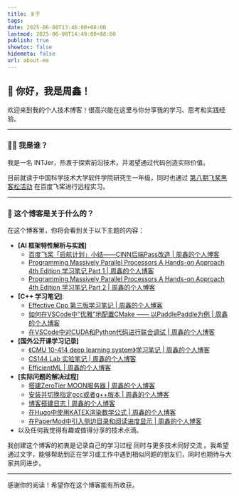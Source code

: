 ```yaml
---
title: 关于
tags: 
date: 2025-06-08T13:46:00+08:00
lastmod: 2025-06-08T14:49:00+08:00
publish: true
showtoc: false
hidemeta: false
url: about-me
---
```


## 👋 你好，我是周鑫！

欢迎来到我的个人技术博客！很高兴能在这里与你分享我的学习、思考和实践经验。

---

### 🧑‍💻 我是谁？

我是一名 INTJer，热衷于探索前沿技术，并渴望通过代码创造实际价值。

目前就读于中国科学技术大学软件学院研究生一年级，同时也通过 [第八期飞桨黑客松活动](https://github.com/PaddlePaddle/Paddle/issues/71313) 在百度飞桨进行远程实习。

---

### 🚀 这个博客是关于什么的？

在这个博客里，你将会看到关于以下主题的内容：

*   **[AI 框架特性解析与实践]**
	* [百度飞桨「启航计划」小结——CINN后端Pass改造 | 周鑫的个人博客](https://www.zhouxin.space/notes/baidu-paddlepaddle-starter-plan-summary/)
	* [Programming Massively Parallel Processors A Hands-on Approach 4th Edition 学习笔记 Part 1 | 周鑫的个人博客](https://www.zhouxin.space/notes/note-on-programming-massively-parallel-processors-a-hands-on-approach-4th-edition-part-1/)
	* [Programming Massively Parallel Processors A Hands-on Approach 4th Edition 学习笔记 Part 2 | 周鑫的个人博客](https://www.zhouxin.space/notes/note-on-programming-massively-parallel-processors-a-hands-on-approach-4th-edition-part-2/)
*   **[C++ 学习笔记]**:
	* [Effective Cpp 第三版学习笔记 | 周鑫的个人博客](https://www.zhouxin.space/notes/notes-on-effective-cpp-3rd-ed/)
	* [如何在VSCode中“优雅”地配置CMake —— 以PaddlePaddle为例 | 周鑫的个人博客](https://www.zhouxin.space/notes/%E5%A6%82%E4%BD%95%E5%9C%A8vscode%E4%B8%AD%E4%BC%98%E9%9B%85%E5%9C%B0%E9%85%8D%E7%BD%AEcmake--%E4%BB%A5paddlepaddle%E4%B8%BA%E4%BE%8B/)
	* [在VSCode中对CUDA和Python代码进行联合调试 | 周鑫的个人博客](https://www.zhouxin.space/notes/joint-debgugging-of-cuda-and-python-in-vscode/)
*   **[国外公开课学习记录]**
	* [《CMU 10-414 deep learning system》学习笔记 | 周鑫的个人博客](https://www.zhouxin.space/notes/notes-on-cmu-10-414-deep-learning-system/)
	* [CS144 Lab 实验笔记 | 周鑫的个人博客](https://www.zhouxin.space/notes/cs144-winter-2024-labs/)
	* [EfficientML | 周鑫的个人博客](https://www.zhouxin.space/tags/efficientml/)
*   **[实际问题的解决过程]**
	* [搭建ZeroTier MOON服务器 | 周鑫的个人博客](https://www.zhouxin.space/notes/setup-zerotier-moon-server/)
	* [安装并切换指定gcc或者g++版本 | 周鑫的个人博客](https://www.zhouxin.space/notes/install-and-switch-to-specific-version-of-gcc/)
	* [博客搭建日志 | 周鑫的个人博客](https://www.zhouxin.space/logs/blog-setup-logs/)
	* [在Hugo中使用KATEX渲染数学公式 | 周鑫的个人博客](https://www.zhouxin.space/notes/using-katex-to-render-math-in-hugo/)
	* [在PaperMod中引入侧边目录和阅读进度显示 | 周鑫的个人博客](https://www.zhouxin.space/logs/introduce-side-toc-and-reading-percentage-to-papermod/)
* 以及任何我觉得有趣或值得分享的技术点滴。

我创建这个博客的初衷是记录自己的学习过程 同时与更多技术同好交流 。我希望通过文字，能够帮助到正在学习或工作中遇到相似问题的朋友们，同时也期待与大家共同进步。

---

感谢你的阅读！希望你在这个博客能有所收获。